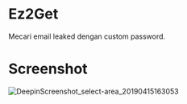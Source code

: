 # Ez2Get
Mecari email leaked dengan custom password.
# Screenshot
![DeepinScreenshot_select-area_20190415163053](https://user-images.githubusercontent.com/32659320/56122804-6fb2be00-5f9d-11e9-98a9-38320a4d59df.png)
<br>
